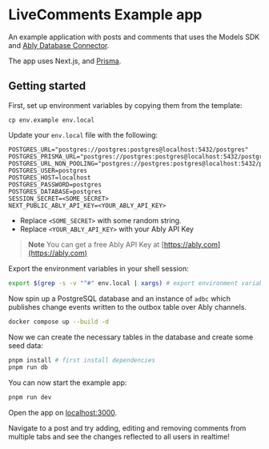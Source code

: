 # LiveComments Example app

An example application with posts and comments that uses the Models SDK and [Ably Database Connector](https://github.com/ably-labs/adbc).

The app uses Next.js, and [Prisma](https://prisma.io).

## Getting started

First, set up environment variables by copying them from the template:

```
cp env.example env.local
```

Update your `env.local` file with the following:

```
POSTGRES_URL="postgres://postgres:postgres@localhost:5432/postgres"
POSTGRES_PRISMA_URL="postgres://postgres:postgres@localhost:5432/postgres"
POSTGRES_URL_NON_POOLING="postgres://postgres:postgres@localhost:5432/postgres"
POSTGRES_USER=postgres
POSTGRES_HOST=localhost
POSTGRES_PASSWORD=postgres
POSTGRES_DATABASE=postgres
SESSION_SECRET=<SOME_SECRET>
NEXT_PUBLIC_ABLY_API_KEY=<YOUR_ABLY_API_KEY>
```

- Replace `<SOME_SECRET>` with some random string.
- Replace `<YOUR_ABLY_API_KEY>` with your Ably API Key

> **Note**
> You can get a free Ably API Key at [https://ably.com](https://ably.com)

Export the environment variables in your shell session:

```bash
export $(grep -s -v "^#" env.local | xargs) # export environment variables
```

Now spin up a PostgreSQL database and an instance of `adbc` which publishes change events written to the outbox table over Ably channels.

```bash
docker compose up --build -d
```

Now we can create the necessary tables in the database and create some seed data:

```bash
pnpm install # first install dependencies
pnpm run db 
```

You can now start the example app:

```bash
pnpm run dev
```

Open the app on [localhost:3000](http://localhost:3000).

Navigate to a post and try adding, editing and removing comments from multiple tabs and see the changes reflected to all users in realtime!

